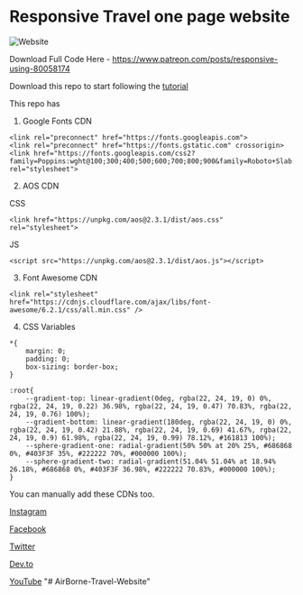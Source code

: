# Responsive Travel one page website

![Website](https://i9.ytimg.com/vi/j3xI8aHwZnE/maxresdefault.jpg?v=6411e5c5&sqp=CNTLyqAG&rs=AOn4CLBj6ML8ATomLM2bqEeTyqa-_Rae4w)

Download Full Code Here - https://www.patreon.com/posts/responsive-using-80058174

Download this repo to start following the [tutorial](https://www.youtube.com/watch?v=j3xI8aHwZnE&ab_)

This repo has 

1. Google Fonts CDN

```
<link rel="preconnect" href="https://fonts.googleapis.com">
<link rel="preconnect" href="https://fonts.gstatic.com" crossorigin>
<link href="https://fonts.googleapis.com/css2?family=Poppins:wght@100;300;400;500;600;700;800;900&family=Roboto+Slab:wght@100;300;500;600;700;800;900&display=swap" rel="stylesheet">
```

2. AOS CDN

CSS
```
<link href="https://unpkg.com/aos@2.3.1/dist/aos.css" rel="stylesheet">
```
JS
```
<script src="https://unpkg.com/aos@2.3.1/dist/aos.js"></script>
```

3. Font Awesome CDN

```
<link rel="stylesheet" href="https://cdnjs.cloudflare.com/ajax/libs/font-awesome/6.2.1/css/all.min.css" />
```

4. CSS Variables

```
*{
    margin: 0;
    padding: 0;
    box-sizing: border-box;
}

:root{
    --gradient-top: linear-gradient(0deg, rgba(22, 24, 19, 0) 0%, rgba(22, 24, 19, 0.22) 36.98%, rgba(22, 24, 19, 0.47) 70.83%, rgba(22, 24, 19, 0.76) 100%);
    --gradient-bottom: linear-gradient(180deg, rgba(22, 24, 19, 0) 0%, rgba(22, 24, 19, 0.42) 21.88%, rgba(22, 24, 19, 0.69) 41.67%, rgba(22, 24, 19, 0.9) 61.98%, rgba(22, 24, 19, 0.99) 78.12%, #161813 100%);
    --sphere-gradient-one: radial-gradient(50% 50% at 20% 25%, #686868 0%, #403F3F 35%, #222222 70%, #000000 100%);
    --sphere-gradient-two: radial-gradient(51.04% 51.04% at 18.94% 26.18%, #686868 0%, #403F3F 36.98%, #222222 70.83%, #000000 100%);
}
```

You can manually add these CDNs too.

[Instagram](https://www.instagram.com/themodernweb/)

[Facebook](https://www.facebook.com/themodernweb)

[Twitter](https://twitter.com/modernweb438)

[Dev.to](https://dev.to/themodernweb)

[YouTube](https://www.youtube.com/c/modernweb?sub_confirmation=1/)
"# AirBorne-Travel-Website" 
